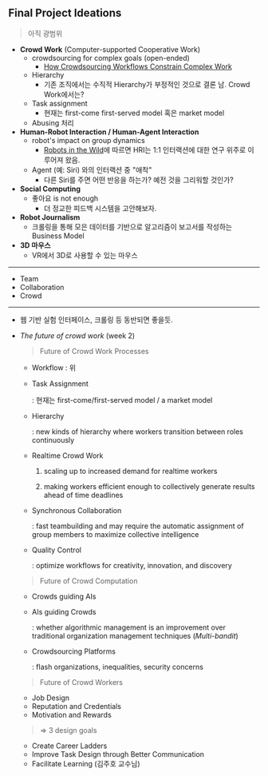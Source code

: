 ## Final Project Ideations

> 아직 광범위

- **Crowd Work** (Computer-supported Cooperative Work)
  - crowdsourcing for complex goals (open-ended)
    - [How Crowdsourcing Workflows Constrain Complex Work](https://dl.acm.org/citation.cfm?id=3134724)
  - Hierarchy
    - 기존 조직에서는 수직적 Hierarchy가 부정적인 것으로 결론 남. Crowd Work에서는?
  - Task assignment
    - 현재는 first-come first-served model 혹은 market model
  - Abusing 처리
- **Human-Robot Interaction / Human-Agent Interaction**
  - robot's impact on group dynamics
    - [Robots in the Wild](https://dl.acm.org/citation.cfm?id=3208975)에 따르면 HRI는 1:1 인터랙션에 대한 연구 위주로 이루어져 왔음.
  - Agent (예: Siri) 와의 인터랙션 중 "애착"
    - 다른 Siri를 주면 어떤 반응을 하는가? 예전 것을 그리워할 것인가?
- **Social Computing**
  - 좋아요 is not enough
    - 더 정교한 피드백 시스템을 고안해보자.
- **Robot Journalism**
  - 크롤링을 통해 모은 데이터를 기반으로 알고리즘이 보고서를 작성하는 Business Model
- **3D 마우스**
  - VR에서 3D로 사용할 수 있는 마우스



---

- Team
- Collaboration
- Crowd



---

- 웹 기반 실험 인터페이스, 크롤링 등 동반되면 좋을듯.

- *The future of crowd work* (week 2)

  > Future of Crowd Work Processes

  - Workflow : 위

  - Task Assignment 

    : 현재는 first-come/first-served model / a market model

  - Hierarchy 

    : new kinds of hierarchy where workers transition between roles continuously

  - Realtime Crowd Work

    1) scaling up to increased demand for realtime workers

    2) making workers efficient enough to collectively generate results ahead of time deadlines

  - Synchronous Collaboration

    : fast teambuilding and may require the automatic assignment of group members to maximize collective intelligence

  - Quality Control

    : optimize workflows for creativity, innovation, and discovery

  > Future of Crowd Computation

  - Crowds guiding AIs

  - AIs guiding Crowds

    : whether algorithmic management is an improvement over traditional organization management techniques (*Multi-bandit*)

  - Crowdsourcing Platforms

    : flash organizations, inequalities, security concerns

  > Future of Crowd Workers

  - Job Design
  - Reputation and Credentials
  - Motivation and Rewards

  > => 3 design goals

  - Create Career Ladders
  - Improve Task Design through Better Communication
  - Facilitate Learning (김주호 교수님)

